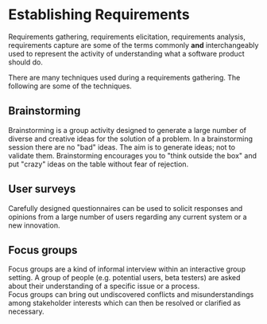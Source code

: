 # Establishing Requirements
<seg id=preview>Requirements gathering, requirements elicitation, requirements analysis,
requirements capture are some of the terms commonly **and** interchangeably used to represent the activity
of understanding what a software product should do.</seg>

There are many techniques used during a requirements gathering. The following are some of the techniques.

## Brainstorming  
Brainstorming is a group activity designed to generate a large number of diverse and creative ideas for the solution 
of a problem. In a brainstorming session there are no "bad" ideas. 
The aim is to generate ideas; not to validate them. Brainstorming encourages you to "think outside the box" and 
put "crazy" ideas on the table without fear of rejection.

## User surveys
Carefully designed questionnaires can be used to solicit responses and opinions from a large number of users regarding 
any current system or a new innovation.

## Focus groups  
Focus groups are a kind of informal interview within an interactive group setting. A group of people 
(e.g. potential users, beta testers) are asked about their understanding of a specific issue or a process.  
Focus groups can bring out undiscovered conflicts and misunderstandings among stakeholder interests which can then be 
resolved or clarified as necessary.

<include src="Prototyping.md" level="3">